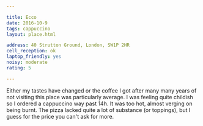 ```yaml
---

title: Ecco
date: 2016-10-9
tags: cappuccino
layout: place.html

address: 40 Strutton Ground, London, SW1P 2HR
cell_reception: ok
laptop_friendly: yes
noisy: moderate
rating: 5

---
```


Either my tastes have changed or the coffee I got after many many years of not visiting this place was particularly average. I was feeling quite childish so I ordered a cappuccino way past 14h. It was too hot, almost verging on being burnt. The pizza lacked quite a lot of substance (or toppings), but I guess for the price you can't ask for more.
